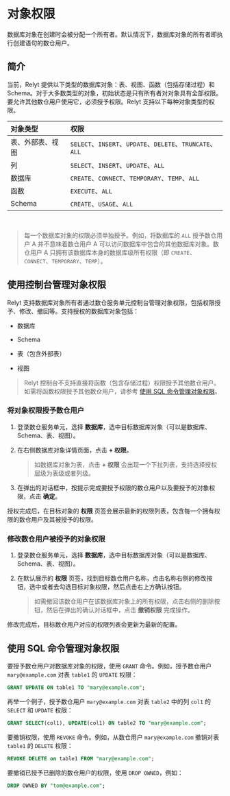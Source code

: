 # 对象权限

数据库对象在创建时会被分配一个所有者。默认情况下，数据库对象的所有者即执行创建语句的数仓用户。

## 简介

当前，Relyt 提供以下类型的数据库对象：表、视图、函数（包括存储过程）和 Schema。对于大多数类型的对象，初始状态是只有所有者对对象具有全部权限。要允许其他数仓用户使用它，必须授予权限。Relyt 支持以下每种对象类型的权限。

| 对象类型 | 权限 |
| :- | :- |
| 表、外部表、视图 | `SELECT`、`INSERT`、`UPDATE`、`DELETE`、`TRUNCATE`、`ALL` |
| 列 | `SELECT`、`INSERT`、`UPDATE`、`ALL` |
| 数据库 | `CREATE`、`CONNECT`、`TEMPORARY`、`TEMP`、`ALL` |
| 函数 | `EXECUTE`、`ALL` |
| Schema | `CREATE`、`USAGE`、`ALL` |

<br/>

> 每一个数据库对象的权限必须单独授予。例如，将数据库的 `ALL` 授予数仓用户 A 并不意味着数仓用户 A 可以访问数据库中包含的其他数据库对象。数仓用户 A 只拥有该数据库本身的数据库级所有权限（即 `CREATE`、`CONNECT`、`TEMPORARY`、`TEMP`）。




## 使用控制台管理对象权限

Relyt 支持数据库对象所有者通过数仓服务单元控制台管理对象权限，包括权限授予、修改、撤回等。支持授权的数据库对象包括：

- 数据库

- Schema

- 表（包含外部表）

- 视图

> Relyt 控制台不支持直接将函数（包含存储过程）权限授予其他数仓用户。如需将函数权限授予其他数仓用户，请参考 [使用 SQL 命令管理对象权限](#使用sql命令管理对象权限)。




### 将对象权限授予数仓用户

1. 登录数仓服务单元，选择 **数据库**，选中目标数据库对象（可以是数据库、Schema、表、视图）。

2. 在右侧数据库对象详情页面，点击 **+ 权限**。

    > 如数据库对象为表，点击 **+ 权限** 会出现一个下拉列表，支持选择授权层级为表级或者列级。

3. 在弹出的对话框中，按提示完成要授予权限的数仓用户以及要授予的对象权限，点击 **确定**。

授权完成后，在目标对象的 **权限** 页签会展示最新的权限列表，包含每一个拥有权限的数仓用户及其被授予的权限。

### 修改数仓用户被授予的对象权限

1. 登录数仓服务单元，选择 **数据库**，选中目标数据库对象（可以是数据库、Schema、表、视图）。

2. 在默认展示的 **权限** 页签，找到目标数仓用户名称，点击名称右侧的修改按钮，选中或者去勾选目标对象权限，然后点击右上方确认按钮。

    > 如需撤回该数仓用户在该数据库对象上的所有权限，点击右侧的删除按钮，然后在弹出的确认对话框中，点击 **撤销权限** 完成操作。

修改完成后，目标数仓用户对应的权限列表会更新为最新的配置。



## 使用 SQL 命令管理对象权限

要授予数仓用户对数据库对象的权限，使用 `GRANT` 命令。例如，授予数仓用户 `mary@example.com` 对表 `table1` 的 `UPDATE` 权限：

```sql
GRANT UPDATE ON table1 TO "mary@example.com";
```

再举一个例子，授予数仓用户 `mary@example.com` 对表 `table2` 中的列 `col1` 的 `SELECT` 和 `UPDATE` 权限：

```sql
GRANT SELECT(col1), UPDATE(col1) ON table2 TO "mary@example.com";
```

要撤销权限，使用 `REVOKE` 命令。例如，从数仓用户 `mary@example.com` 撤销对表 `table1` 的 `DELETE` 权限：

```sql
REVOKE DELETE on table1 FROM "mary@example.com";
```

要撤销已授予已删除的数仓用户的权限，使用 `DROP OWNED`，例如：

```sql
DROP OWNED BY "tom@example.com";
```

